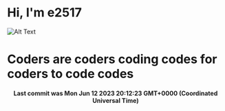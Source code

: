 # Hi, I'm e2517

![Alt Text](https://github.com/E2517/e2517/blob/master/images/background.gif)

# Coders are coders coding codes for coders to code codes

<h4 align="center">Last commit was Mon Jun 12 2023 20:12:23 GMT+0000 (Coordinated Universal Time)</h4>
